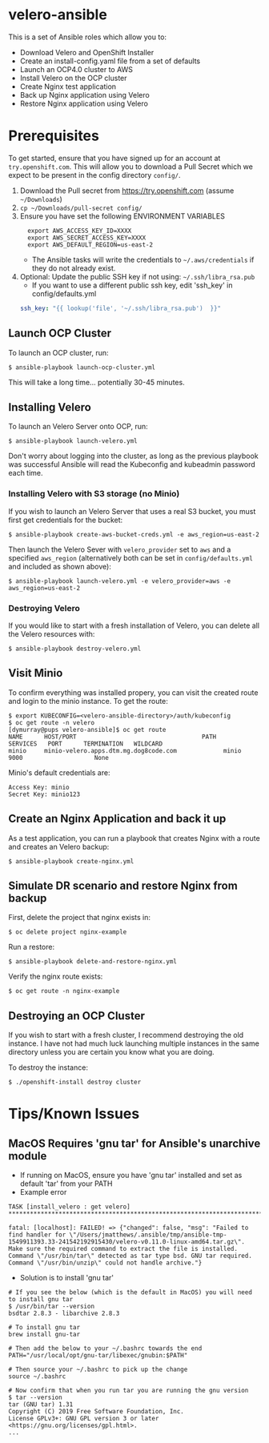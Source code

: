 # velero-ansible

This is a set of Ansible roles which allow you to:
* Download Velero and OpenShift Installer
* Create an install-config.yaml file from a set of defaults
* Launch an OCP4.0 cluster to AWS
* Install Velero on the OCP cluster
* Create Nginx test application
* Back up Nginx application using Velero
* Restore Nginx application using Velero

# Prerequisites

To get started, ensure that you have signed up for an account at
`try.openshift.com`. This will allow you to download a Pull Secret which we
expect to be present in the config directory `config/`.

1. Download the Pull secret from https://try.openshift.com (assume `~/Downloads`)
1. `cp ~/Downloads/pull-secret config/`
1. Ensure you have set the following ENVIRONMENT VARIABLES
    ```
      export AWS_ACCESS_KEY_ID=XXXX
      export AWS_SECRET_ACCESS_KEY=XXXX
      export AWS_DEFAULT_REGION=us-east-2
    ```
   * The Ansible tasks will write the credentials to `~/.aws/credentials` if they do not already exist.
1. Optional:  Update the public SSH key if not using: `~/.ssh/libra_rsa.pub`
    * If you want to use a different public ssh key, edit 'ssh_key' in config/defaults.yml
    ```yaml
    ssh_key: "{{ lookup('file', '~/.ssh/libra_rsa.pub')  }}"
    ```

## Launch OCP Cluster

To launch an OCP cluster, run:
```
$ ansible-playbook launch-ocp-cluster.yml
```

This will take a long time... potentially 30-45 minutes.

## Installing Velero

To launch an Velero Server onto OCP, run:
```
$ ansible-playbook launch-velero.yml
```

Don't worry about logging into the cluster, as long as the previous playbook
was successful Ansible will read the Kubeconfig and kubeadmin password each
time.

### Installing Velero with S3 storage (no Minio)

If you wish to launch an Velero Server that uses a real S3 bucket, you must first
get credentials for the bucket:
```
$ ansible-playbook create-aws-bucket-creds.yml -e aws_region=us-east-2
```

Then launch the Velero Sever with `velero_provider` set to `aws` and a specified
`aws_region` (alternatively both can be set in `config/defaults.yml` and
included as shown above):
```
$ ansible-playbook launch-velero.yml -e velero_provider=aws -e aws_region=us-east-2
```

### Destroying Velero

If you would like to start with a fresh installation of Velero, you can delete all
the Velero resources with:
```
$ ansible-playbook destroy-velero.yml
```

## Visit Minio

To confirm everything was installed propery, you can visit the created route
and login to the minio instance. To get the route:
```
$ export KUBECONFIG=<velero-ansible-directory>/auth/kubeconfig
$ oc get route -n velero
[dymurray@pups velero-ansible]$ oc get route
NAME      HOST/PORT                                   PATH      SERVICES   PORT      TERMINATION   WILDCARD
minio     minio-velero.apps.dtm.mg.dog8code.com             minio      9000                    None
```

Minio's default credentials are:
```
Access Key: minio
Secret Key: minio123
```

## Create an Nginx Application and back it up

As a test application, you can run a playbook that creates Nginx with a route
and creates an Velero backup:

```
$ ansible-playbook create-nginx.yml
```

## Simulate DR scenario and restore Nginx from backup

First, delete the project that nginx exists in:
```
$ oc delete project nginx-example
```

Run a restore:
```
$ ansible-playbook delete-and-restore-nginx.yml
```

Verify the nginx route exists:
```
$ oc get route -n nginx-example
```


## Destroying an OCP Cluster

If you wish to start with a fresh cluster, I recommend destroying the old
instance. I have not had much luck launching multiple instances in the same
directory unless you are certain you know what you are doing.

To destroy the instance:
```
$ ./openshift-install destroy cluster
```

# Tips/Known Issues

## MacOS Requires 'gnu tar' for Ansible's unarchive module
  * If running on MacOS, ensure you have 'gnu tar' installed and set as default 'tar' from your PATH
  * Example error
```
TASK [install_velero : get velero] ***************************************************************************************************************************************

fatal: [localhost]: FAILED! => {"changed": false, "msg": "Failed to find handler for \"/Users/jmatthews/.ansible/tmp/ansible-tmp-1549911393.33-241542192915430/velero-v0.11.0-linux-amd64.tar.gz\". Make sure the required command to extract the file is installed. Command \"/usr/bin/tar\" detected as tar type bsd. GNU tar required. Command \"/usr/bin/unzip\" could not handle archive."}
```
  * Solution is to install 'gnu tar'

```
# If you see the below (which is the default in MacOS) you will need to install gnu tar
$ /usr/bin/tar --version
bsdtar 2.8.3 - libarchive 2.8.3

# To install gnu tar
brew install gnu-tar

# Then add the below to your ~/.bashrc towards the end
PATH="/usr/local/opt/gnu-tar/libexec/gnubin:$PATH"

# Then source your ~/.bashrc to pick up the change
source ~/.bashrc

# Now confirm that when you run tar you are running the gnu version
$ tar --version
tar (GNU tar) 1.31
Copyright (C) 2019 Free Software Foundation, Inc.
License GPLv3+: GNU GPL version 3 or later <https://gnu.org/licenses/gpl.html>.
...

```
